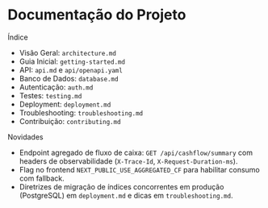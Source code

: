 # Documentação do Projeto

Índice
- Visão Geral: `architecture.md`
- Guia Inicial: `getting-started.md`
- API: `api.md` e `api/openapi.yaml`
- Banco de Dados: `database.md`
- Autenticação: `auth.md`
- Testes: `testing.md`
- Deployment: `deployment.md`
- Troubleshooting: `troubleshooting.md`
- Contribuição: `contributing.md`

Novidades
- Endpoint agregado de fluxo de caixa: `GET /api/cashflow/summary` com headers de observabilidade (`X-Trace-Id`, `X-Request-Duration-ms`).
- Flag no frontend `NEXT_PUBLIC_USE_AGGREGATED_CF` para habilitar consumo com fallback.
- Diretrizes de migração de índices concorrentes em produção (PostgreSQL) em `deployment.md` e dicas em `troubleshooting.md`.